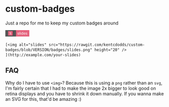 # custom-badges

Just a repo for me to keep my custom badges around

<img alt="slides" src="badges/slides.png" height="20" />

```
[<img alt="slides" src="https://rawgit.com/kentcdodds/custom-badges/blob/VERSION/badges/slides.png" height="20" />
](http://example.com/your-slides)
```

## FAQ

Why do I have to use `<img>`? Because this is using a `png` rather than an
`svg`, I'm fairly certain that I had to make the image 2x bigger to look good
on retina displays and you have to shrink it down manually. If you wanna make
an SVG for this, that'd be amazing :)
